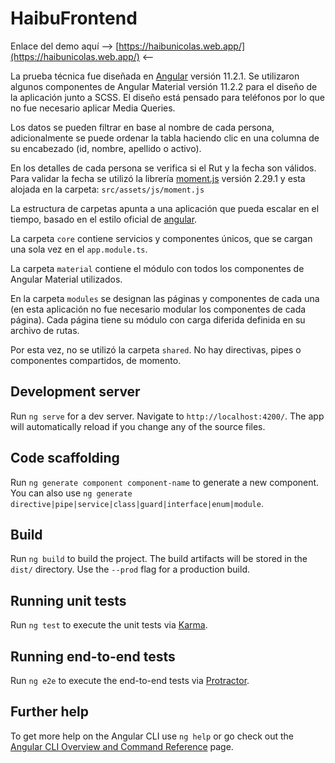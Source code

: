 # HaibuFrontend

Enlace del demo aquí --> [https://haibunicolas.web.app/](https://haibunicolas.web.app/) <--

La prueba técnica fue diseñada en [Angular](https://github.com/angular/angular-cli) versión 11.2.1. Se utilizaron algunos componentes de Angular Material versión 11.2.2 para el diseño de la aplicación junto a SCSS. El diseño está pensado para teléfonos por lo que no fue necesario aplicar Media Queries.

Los datos se pueden filtrar en base al nombre de cada persona, adicionalmente se puede ordenar la tabla haciendo clic en una columna de su encabezado (id, nombre, apellido o activo).

En los detalles de cada persona se verifica si el Rut y la fecha son válidos. Para validar la fecha se utilizó la librería [moment.js](https://momentjs.com/) versión 2.29.1 y esta alojada en la carpeta: `src/assets/js/moment.js`

La estructura de carpetas apunta a una aplicación que pueda escalar en el tiempo, basado en el estilo oficial de [angular](https://angular.io/guide/styleguide#overall-structural-guidelines).

La carpeta `core` contiene servicios y componentes únicos, que se cargan una sola vez en el `app.module.ts`.

La carpeta `material` contiene el módulo con todos los componentes de Angular Material utilizados.

En la carpeta `modules` se designan las páginas y componentes de cada una (en esta aplicación no fue necesario modular los componentes de cada página). Cada página tiene su módulo con carga diferida definida en su archivo de rutas.

Por esta vez, no se utilizó la carpeta `shared`. No hay directivas, pipes o componentes compartidos, de momento.

## Development server

Run `ng serve` for a dev server. Navigate to `http://localhost:4200/`. The app will automatically reload if you change any of the source files.

## Code scaffolding

Run `ng generate component component-name` to generate a new component. You can also use `ng generate directive|pipe|service|class|guard|interface|enum|module`.

## Build

Run `ng build` to build the project. The build artifacts will be stored in the `dist/` directory. Use the `--prod` flag for a production build.

## Running unit tests

Run `ng test` to execute the unit tests via [Karma](https://karma-runner.github.io).

## Running end-to-end tests

Run `ng e2e` to execute the end-to-end tests via [Protractor](http://www.protractortest.org/).

## Further help

To get more help on the Angular CLI use `ng help` or go check out the [Angular CLI Overview and Command Reference](https://angular.io/cli) page.
